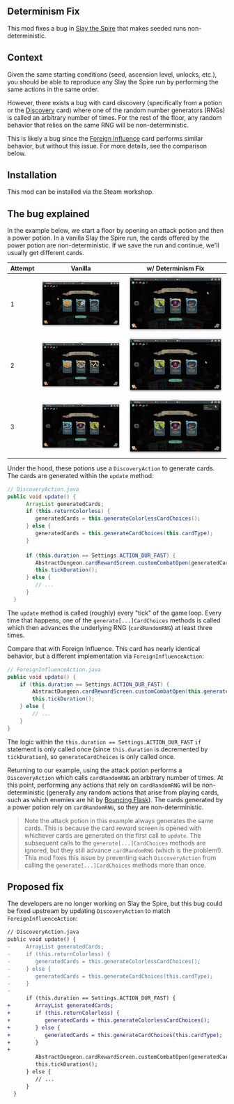 ## Determinism Fix

This mod fixes a bug in [Slay the Spire](https://store.steampowered.com/app/646570/Slay_the_Spire/) that makes
seeded runs non-deterministic.

## Context

Given the same starting conditions (seed, ascension level, unlocks, etc.), you should be able to reproduce any Slay
the Spire run by performing the same actions in the same order.

However, there exists a bug with card discovery (specifically from a potion or the
[Discovery](https://slay-the-spire.fandom.com/wiki/Discovery) card) where one of the random number generators (RNGs) is
called an arbitrary number of times. For the rest of the floor, any random behavior that relies on the same RNG will be
non-deterministic.

This is likely a bug since the
[Foreign Influence](https://slay-the-spire.fandom.com/wiki/Foreign_Influence) card performs similar behavior, but without
this issue. For more details, see the comparison below.

## Installation

This mod can be installed via the Steam workshop.


## The bug explained

In the example below, we start a floor by opening an attack potion and then a power potion. In a vanilla Slay the Spire
run, the cards offered by the power potion are non-deterministic. If we save the run and continue, we'll usually get
different cards.

| Attempt | Vanilla                     | w/ Determinism Fix     |
| --- |-----------------------------|------------------------|
| 1 | ![1](.github/vanilla-1.png) | ![1](.github/df-1.png) |
| 2 | ![2](.github/vanilla-2.png) | ![2](.github/df-2.png) |
| 3 | ![3](.github/vanilla-3.png) | ![3](.github/df-3.png) |

Under the hood, these potions use a `DiscoveryAction` to generate cards. The cards are generated within the `update`
method:

```java
// DiscoveryAction.java
public void update() {
      ArrayList generatedCards;
      if (this.returnColorless) {
         generatedCards = this.generateColorlessCardChoices();
      } else {
         generatedCards = this.generateCardChoices(this.cardType);
      }

      if (this.duration == Settings.ACTION_DUR_FAST) {
         AbstractDungeon.cardRewardScreen.customCombatOpen(generatedCards, CardRewardScreen.TEXT[1], this.cardType != null);
         this.tickDuration();
      } else {
         // ...
      }
  }
```

The `update` method is called (roughly) every "tick" of the game loop. Every time that happens, one of the
`generate[...]CardChoices` methods is called which then advances the underlying RNG (`cardRandomRNG`) at least three
times.

Compare that with Foreign Influence. This card has nearly identical behavior, but a different implementation via
`ForeignInfluenceAction`:

```java
// ForeignInfluenceAction.java
public void update() {
	if (this.duration == Settings.ACTION_DUR_FAST) {
		AbstractDungeon.cardRewardScreen.customCombatOpen(this.generateCardChoices(), CardRewardScreen.TEXT[1], true);
		this.tickDuration();
	} else {
		// ...
	}
}
```

The logic within the `this.duration == Settings.ACTION_DUR_FAST` `if` statement is only called once (since
`this.duration` is decremented by `tickDuration`), so `generateCardChoices` is only called once.

Returning to our example, using the attack potion performs a `DiscoveryAction` which calls `cardRandomRNG` an arbitrary
number of times. At this point, performing any actions that rely on `cardRandomRNG` will be non-deterministic (generally any random actions that
arise from playing cards, such as which enemies are hit by
[Bouncing Flask](https://slay-the-spire.fandom.com/wiki/Bouncing_Flask)). The cards generated by a power potion rely on
`cardRandomRNG`, so they are non-deterministic.

> Note the attack potion in this example always generates the same cards. This is because the card reward screen is
> opened with whichever cards are generated on the first call to `update`. The subsequent calls to the
> `generate[...]CardChoices` methods are ignored, but they still advance `cardRandomRNG` (which is the problem!). This
> mod fixes this issue by preventing each `DiscoveryAction` from calling the `generate[...]CardChoices` methods more
> than once.

## Proposed fix

The developers are no longer working on Slay the Spire, but this bug could be fixed upstream by updating `DiscoveryAction` to match `ForeignInfluenceAction`:

```diff
// DiscoveryAction.java
public void update() {
-     ArrayList generatedCards;
-     if (this.returnColorless) {
-        generatedCards = this.generateColorlessCardChoices();
-     } else {
-        generatedCards = this.generateCardChoices(this.cardType);
-     }
-
      if (this.duration == Settings.ACTION_DUR_FAST) {
+        ArrayList generatedCards;
+        if (this.returnColorless) {
+           generatedCards = this.generateColorlessCardChoices();
+        } else {
+           generatedCards = this.generateCardChoices(this.cardType);
+        }
+
         AbstractDungeon.cardRewardScreen.customCombatOpen(generatedCards, CardRewardScreen.TEXT[1], this.cardType != null);
         this.tickDuration();
      } else {
         // ...
      }
  }
```